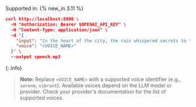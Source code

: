 Supported in: {% new_in 3.11 %}

```json
curl http://localhost:8000 \
  -H "Authorization: Bearer $OPENAI_API_KEY" \
  -H "Content-Type: application/json" \
  -d '{
    "input": "In the heart of the city, the rain whispered secrets to the streets.",
    "voice": "<VOICE_NAME>"
  }' \
  --output speech.mp3
```

{:.info}
> **Note:** Replace `<VOICE_NAME>` with a supported voice identifier (e.g., `serene`, `vibrant`). Available voices depend on the LLM model or provider. Check your provider's documentation for the list of supported voices.